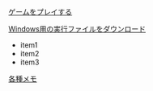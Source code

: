 [ゲームをプレイする](./wegbl/ondex.html)


<a href="./Exe.zip" download>Windows用の実行ファイルをダウンロード</a>


- item1
- item2
- item3

[各種メモ](04.md)
